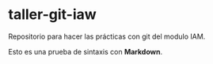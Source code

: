 # taller-git-iaw
Repositorio para hacer las prácticas con git del modulo IAM.

Esto es una prueba de sintaxis con **Markdown**.